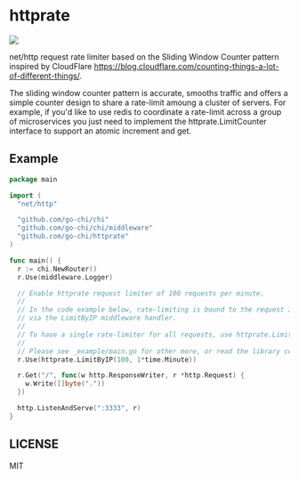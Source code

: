 # httprate

![](https://github.com/go-chi/httprate/workflows/build/badge.svg?branch=master)

net/http request rate limiter based on the Sliding Window Counter pattern inspired by
CloudFlare https://blog.cloudflare.com/counting-things-a-lot-of-different-things/.

The sliding window counter pattern is accurate, smooths traffic and offers a simple counter
design to share a rate-limit amoung a cluster of servers. For example, if you'd like
to use redis to coordinate a rate-limit across a group of microservices you just need
to implement the httprate.LimitCounter interface to support an atomic increment
and get. 


## Example

```go
package main

import (
  "net/http"

  "github.com/go-chi/chi"
  "github.com/go-chi/chi/middleware"
  "github.com/go-chi/httprate"
)

func main() {
  r := chi.NewRouter()
  r.Use(middleware.Logger)

  // Enable httprate request limiter of 100 requests per minute.
  //
  // In the code example below, rate-limiting is bound to the request IP address
  // via the LimitByIP middleware handler.
  //
  // To have a single rate-limiter for all requests, use httprate.LimitAll(..).
  //
  // Please see _example/main.go for other more, or read the library code.
  r.Use(httprate.LimitByIP(100, 1*time.Minute))

  r.Get("/", func(w http.ResponseWriter, r *http.Request) {
    w.Write([]byte("."))
  })

  http.ListenAndServe(":3333", r)
}
```

## LICENSE

MIT
